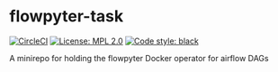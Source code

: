 # flowpyter-task
[![CircleCI](https://dl.circleci.com/status-badge/img/gh/Flowminder/flowpyter-task/tree/main.svg?style=shield&circle-token=644326d702a0d2ab491c7309515bf8560e370fed)](https://dl.circleci.com/status-badge/redirect/gh/Flowminder/flowpyter-task/tree/main)  [![License: MPL 2.0](https://img.shields.io/github/license/Flowminder/flowpyter-task.svg?style=flat-square)](https://opensource.org/licenses/MPL-2.0) [![Code style: black](https://img.shields.io/badge/code%20style-black-000000.svg?style=flat-square)](https://github.com/python/black)

A minirepo for holding the flowpyter Docker operator for airflow DAGs

